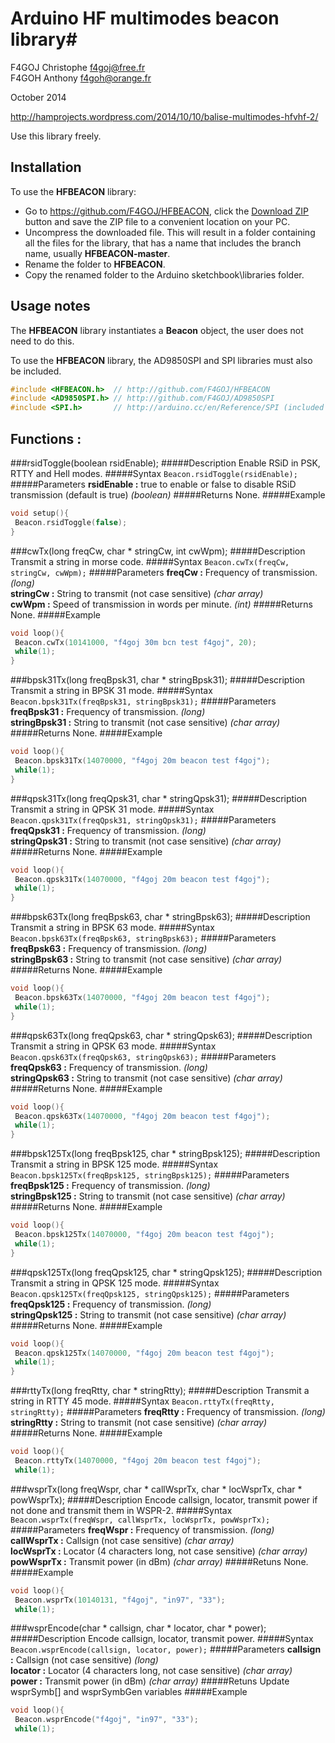 # Arduino HF multimodes beacon library#
F4GOJ Christophe f4goj@free.fr<br>
F4GOH Anthony f4goh@orange.fr

October 2014

http://hamprojects.wordpress.com/2014/10/10/balise-multimodes-hfvhf-2/

Use this library freely.

## Installation ##
To use the **HFBEACON** library:  
- Go to https://github.com/F4GOJ/HFBEACON, click the [Download ZIP](https://github.com/F4GOJ/HFBEACON/archive/master.zip) button and save the ZIP file to a convenient location on your PC.
- Uncompress the downloaded file.  This will result in a folder containing all the files for the library, that has a name that includes the branch name, usually **HFBEACON-master**.
- Rename the folder to  **HFBEACON**.
- Copy the renamed folder to the Arduino sketchbook\libraries folder.


## Usage notes ##

The **HFBEACON** library instantiates a **Beacon** object, the user does not need to do this.

To use the **HFBEACON** library, the AD9850SPI and SPI libraries must also be included.


```c++
#include <HFBEACON.h>  // http://github.com/F4GOJ/HFBEACON
#include <AD9850SPI.h> // http://github.com/F4GOJ/AD9850SPI
#include <SPI.h>       // http://arduino.cc/en/Reference/SPI (included with Arduino IDE)
```

## Functions : ##
###rsidToggle(boolean rsidEnable);
#####Description
Enable RSiD in PSK, RTTY and Hell modes.
#####Syntax
`Beacon.rsidToggle(rsidEnable);`
#####Parameters
**rsidEnable :** true to enable or false to disable RSiD transmission (default is true) *(boolean)*
#####Returns
None.
#####Example
```c++
void setup(){
 Beacon.rsidToggle(false);
}
```
###cwTx(long freqCw, char * stringCw, int cwWpm);
#####Description
Transmit a string in morse code.
#####Syntax
`Beacon.cwTx(freqCw, stringCw, cwWpm);`
#####Parameters
**freqCw :** Frequency of transmission. *(long)*<br>
**stringCw :** String to transmit (not case sensitive) *(char array)*<br>
**cwWpm :** Speed of transmission in words per minute.  *(int)*
#####Returns
None.
#####Example
```c++
void loop(){
 Beacon.cwTx(10141000, "f4goj 30m bcn test f4goj", 20);
 while(1);
}
```
###bpsk31Tx(long freqBpsk31, char * stringBpsk31);
#####Description
Transmit a string in BPSK 31 mode.
#####Syntax
`Beacon.bpsk31Tx(freqBpsk31, stringBpsk31);`
#####Parameters
**freqBpsk31 :** Frequency of transmission. *(long)*<br>
**stringBpsk31 :** String to transmit (not case sensitive) *(char array)*
#####Returns
None.
#####Example
```c++
void loop(){
 Beacon.bpsk31Tx(14070000, "f4goj 20m beacon test f4goj");
 while(1);
}
```
###qpsk31Tx(long freqQpsk31, char * stringQpsk31);
#####Description
Transmit a string in QPSK 31 mode.
#####Syntax
`Beacon.qpsk31Tx(freqQpsk31, stringQpsk31);`
#####Parameters
**freqQpsk31 :** Frequency of transmission. *(long)*<br>
**stringQpsk31 :** String to transmit (not case sensitive) *(char array)*
#####Returns
None.
#####Example
```c++
void loop(){
 Beacon.qpsk31Tx(14070000, "f4goj 20m beacon test f4goj");
 while(1);
}
```
###bpsk63Tx(long freqBpsk63, char * stringBpsk63);
#####Description
Transmit a string in BPSK 63 mode.
#####Syntax
`Beacon.bpsk63Tx(freqBpsk63, stringBpsk63);`
#####Parameters
**freqBpsk63 :** Frequency of transmission. *(long)*<br>
**stringBpsk63 :** String to transmit (not case sensitive) *(char array)*
#####Returns
None.
#####Example
```c++
void loop(){
 Beacon.bpsk63Tx(14070000, "f4goj 20m beacon test f4goj");
 while(1);
}
```
###qpsk63Tx(long freqQpsk63, char * stringQpsk63);
#####Description
Transmit a string in QPSK 63 mode.
#####Syntax
`Beacon.qpsk63Tx(freqQpsk63, stringQpsk63);`
#####Parameters
**freqQpsk63 :** Frequency of transmission. *(long)*<br>
**stringQpsk63 :** String to transmit (not case sensitive) *(char array)*
#####Returns
None.
#####Example
```c++
void loop(){
 Beacon.qpsk63Tx(14070000, "f4goj 20m beacon test f4goj");
 while(1);
}
```
###bpsk125Tx(long freqBpsk125, char * stringBpsk125);
#####Description
Transmit a string in BPSK 125 mode.
#####Syntax
`Beacon.bpsk125Tx(freqBpsk125, stringBpsk125);`
#####Parameters
**freqBpsk125 :** Frequency of transmission. *(long)*<br>
**stringBpsk125 :** String to transmit (not case sensitive) *(char array)*
#####Returns
None.
#####Example
```c++
void loop(){
 Beacon.bpsk125Tx(14070000, "f4goj 20m beacon test f4goj");
 while(1);
}
```
###qpsk125Tx(long freqQpsk125, char * stringQpsk125);
#####Description
Transmit a string in QPSK 125 mode.
#####Syntax
`Beacon.qpsk125Tx(freqQpsk125, stringQpsk125);`
#####Parameters
**freqQpsk125 :** Frequency of transmission. *(long)*<br>
**stringQpsk125 :** String to transmit (not case sensitive) *(char array)*
#####Returns
None.
#####Example
```c++
void loop(){
 Beacon.qpsk125Tx(14070000, "f4goj 20m beacon test f4goj");
 while(1);
}
```
###rttyTx(long freqRtty, char * stringRtty);
#####Description
Transmit a string in RTTY 45 mode.
#####Syntax
`Beacon.rttyTx(freqRtty, stringRtty);`
#####Parameters
**freqRtty :** Frequency of transmission. *(long)*<br>
**stringRtty :** String to transmit (not case sensitive) *(char array)*
#####Returns
None.
#####Example
```c++
void loop(){
 Beacon.rttyTx(14070000, "f4goj 20m beacon test f4goj");
 while(1);
```
###wsprTx(long freqWspr, char * callWsprTx, char * locWsprTx, char * powWsprTx);
#####Description
Encode callsign, locator, transmit power if not done and transmit them in WSPR-2.
#####Syntax
`Beacon.wsprTx(freqWspr, callWsprTx, locWsprTx, powWsprTx);`
#####Parameters
**freqWspr :** Frequency of transmission. *(long)*<br>
**callWsprTx :** Callsign (not case sensitive) *(char array)*<br>
**locWsprTx :** Locator (4 characters long, not case sensitive) *(char array)*<br>
**powWsprTx :** Transmit power (in dBm) *(char array)*
#####Retuns
None.
#####Example
```c++
void loop(){
 Beacon.wsprTx(10140131, "f4goj", "in97", "33");
 while(1);
```
###wsprEncode(char * callsign, char * locator, char * power);
#####Description
Encode callsign, locator, transmit power.
#####Syntax
`Beacon.wsprEncode(callsign, locator, power);`
#####Parameters
**callsign :** Callsign (not case sensitive) *(long)*<br>
**locator :** Locator (4 characters long, not case sensitive) *(char array)*<br>
**power :** Transmit power (in dBm) *(char array)*
#####Retuns
Update wsprSymb[] and wsprSymbGen variables
#####Example
```c++
void loop(){
 Beacon.wsprEncode("f4goj", "in97", "33");
 while(1);
```
